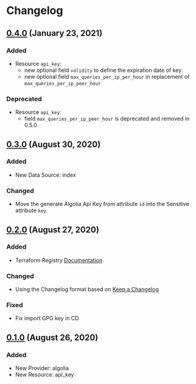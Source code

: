 # Changelog

## [0.4.0](https://github.com/philippe-vandermoere/terraform-provider-algolia/compare/v0.3.0...v0.4.0) (January 23, 2021)

### Added

- Resource `api_key`:
  - new optional field `validity` to define the expiration date of key.
  - new optional field `max_queries_per_ip_per_hour` in replacement of `max_queries_per_ip_peer_hour`

### Deprecated

- Resource `api_key`:
  - field `max_queries_per_ip_peer_hour` is deprecated  and removed in 0.5.0

## [0.3.0](https://github.com/philippe-vandermoere/terraform-provider-algolia/compare/v0.2.0...v0.3.0) (August 30, 2020)

### Added

- New Data Source: index

### Changed

- Move the generate Algolia Api Key from attribute `id` into the Sensitive attribute `key`.

## [0.2.0](https://github.com/philippe-vandermoere/terraform-provider-algolia/compare/v0.1.0...v0.2.0) (August 27, 2020)

### Added

- Terraform Registry [Documentation](https://www.terraform.io/docs/registry/providers/docs.html)

### Changed

- Using the Changelog format based on [Keep a Changelog](https://keepachangelog.com/en/1.0.0/)

### Fixed

- Fix import GPG key in CD

## [0.1.0](https://github.com/philippe-vandermoere/terraform-provider-algolia/releases/tag/v0.1.0) (August 26, 2020)

### Added

- New Provider: algolia
- New Resource: api_key
